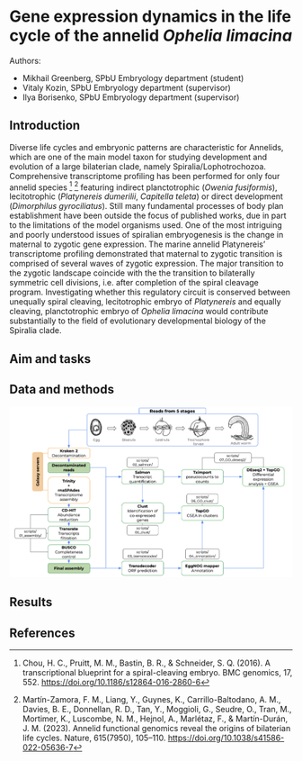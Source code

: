 # Gene expression dynamics in the life cycle of the annelid *Ophelia limacina*

Authors: 

- Mikhail Greenberg, SPbU Embryology department (student)
- Vitaly Kozin, SPbU Embryology department (supervisor)
- Ilya Borisenko, SPbU Embryology department (supervisor)

## Introduction
Diverse life cycles and embryonic patterns are characteristic for Annelids, which are one of the main model taxon for studying development and evolution of a large bilaterian clade, namely Spiralia/Lophotrochozoa. Comprehensive transcriptome profiling has been performed for only four annelid species [^1] [^2] featuring indirect planctotrophic (*Owenia fusiformis*), lecitotrophic (*Platynereis dumerilii*, *Capitella teleta*) or direct development (*Dimorphilus gyrociliatus*). Still many fundamental processes of body plan establishment have been outside the focus of published works, due in part to the limitations of the model organisms used. 
One of the most intriguing and poorly understood issues of spiralian embryogenesis is the change in maternal to zygotic gene expression. The marine annelid Platynereis’ transcriptome profiling demonstrated that maternal to zygotic transition is comprised of several waves of zygotic expression. The major transition to the zygotic landscape coincide with the the transition to bilaterally symmetric cell divisions, i.e. after completion of the spiral cleavage program. Investigating whether this regulatory circuit is conserved between unequally spiral cleaving, lecitotrophic embryo of *Platynereis* and equally cleaving, planctotrophic embryo of *Ophelia limacina* would contribute substantially to the field of evolutionary developmental biology of the Spiralia clade.

## Aim and tasks

## Data and methods
![](pics/workflow.png)

## Results

## References
[^1]: Chou, H. C., Pruitt, M. M., Bastin, B. R., & Schneider, S. Q. (2016). A transcriptional blueprint for a spiral-cleaving embryo. BMC genomics, 17, 552. https://doi.org/10.1186/s12864-016-2860-6
[^2]: Martín-Zamora, F. M., Liang, Y., Guynes, K., Carrillo-Baltodano, A. M., Davies, B. E., Donnellan, R. D., Tan, Y., Moggioli, G., Seudre, O., Tran, M., Mortimer, K., Luscombe, N. M., Hejnol, A., Marlétaz, F., & Martín-Durán, J. M. (2023). Annelid functional genomics reveal the origins of bilaterian life cycles. Nature, 615(7950), 105–110. https://doi.org/10.1038/s41586-022-05636-7
